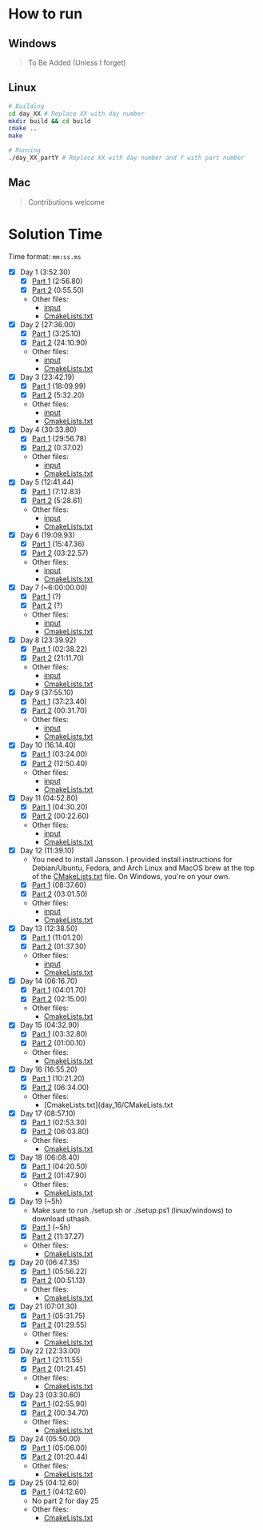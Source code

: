 # How to run
## Windows
> To Be Added (Unless I forget)

## Linux
```bash
# Building
cd day_XX # Replace XX with day number
mkdir build && cd build
cmake ..
make

# Running
./day_XX_partY # Replace XX with day number and Y with part number
```

## Mac
> Contributions welcome

# Solution Time

Time format: `mm:ss.ms`
- [x] Day 1 (3:52.30) 
  - [x] [Part 1](day_01/part1.c) (2:56.80)
  - [x] [Part 2](day_01/part2.c) (0:55.50)
  - Other files:
    - [input](day_01/input.in)
    - [CmakeLists.txt](day_01/CMakeLists.txt)
- [x] Day 2 (27:36.00)
  - [x] [Part 1](day_02/part1.c) (3:25.10) 
  - [x] [Part 2](day_02/part2.c) (24:10.90)
  - Other files:
    - [input](day_02/input.in)
    - [CmakeLists.txt](day_02/CMakeLists.txt)
- [x] Day 3 (23:42.19)
  - [x] [Part 1](day_03/part1.c) (18:09.99)
  - [x] [Part 2](day_03/part2.c) (5:32.20)
  - Other files:
    - [input](day_03/input.in)
    - [CmakeLists.txt](day_03/CMakeLists.txt)
- [x] Day 4 (30:33.80)
  - [x] [Part 1](day_04/part1.c) (29:56.78)
  - [x] [Part 2](day_04/part2.c) (0:37.02)
  - Other files:
    - [input](day_04/input.in)
    - [CmakeLists.txt](day_04/CMakeLists.txt)
- [x] Day 5 (12:41.44)
  - [x] [Part 1](day_05/part1.c) (7:12.83)
  - [x] [Part 2](day_05/part2.c) (5:28.61)
  - Other files:
    - [input](day_05/input.in)
    - [CmakeLists.txt](day_05/CMakeLists.txt)
- [x] Day 6 (19:09.93)
  - [x] [Part 1](day_06/part1.c) (15:47.36)
  - [x] [Part 2](day_06/part2.c) (03:22.57)
  - Other files:
    - [input](day_06/input.in)
    - [CmakeLists.txt](day_06/CMakeLists.txt)
- [x] Day 7 (~6:00:00.00)
  - [x] [Part 1](day_07/part1.c) (?)
  - [x] [Part 2](day_07/part2.c) (?)
  - Other files:
    - [input](day_07/input.in)
    - [CmakeLists.txt](day_07/CMakeLists.txt)
- [x] Day 8 (23:39.92)
  - [x] [Part 1](day_08/part1.c) (02:38.22)
  - [x] [Part 2](day_08/part2.c) (21:11.70)
  - Other files:
    - [input](day_08/input.in)
    - [CmakeLists.txt](day_08/CMakeLists.txt)
- [x] Day 9 (37:55.10)
  - [x] [Part 1](day_09/part1.c) (37:23.40)
  - [x] [Part 2](day_09/part2.c) (00:31.70)
  - Other files:
    - [input](day_09/input.in)
    - [CmakeLists.txt](day_09/CMakeLists.txt)
- [x] Day 10 (16.14.40)
  - [x] [Part 1](day_10/part1.c) (03:24.00)
  - [x] [Part 2](day_10/part2.c) (12:50.40)
  - Other files:
    - [input](day_10/input.in)
    - [CmakeLists.txt](day_10/CMakeLists.txt)
- [x] Day 11 (04:52.80)
  - [x] [Part 1](day_11/part1.c) (04:30.20)
  - [x] [Part 2](day_11/part2.c) (00:22.60)
  - Other files:
    - [input](day_11/input.in)
    - [CmakeLists.txt](day_11/CMakeLists.txt)
- [x] Day 12 (11:39.10)
  - You need to install Jansson. I provided install instructions for Debian/Ubuntu, Fedora, and Arch Linux and MacOS brew at the top of the [CMakeLists.txt](day_12/CMakeLists.txt) file. On Windows, you're on your own.
  - [x] [Part 1](day_12/part1.c) (08:37.60)
  - [x] [Part 2](day_12/part2.c) (03:01.50)
  - Other files:
    - [input](day_12/input.in)
    - [CmakeLists.txt](day_12/CMakeLists.txt)
- [x] Day 13 (12:38.50)
  - [x] [Part 1](day_13/part1.c) (11:01.20)
  - [x] [Part 2](day_13/part2.c) (01:37.30)
  - Other files:
    - [input](day_13/input.in)
    - [CmakeLists.txt](day_13/CMakeLists.txt)
- [x] Day 14 (06:16.70)
  - [x] [Part 1](day_14/part1.c) (04:01.70)
  - [x] [Part 2](day_14/part2.c) (02:15.00)
  - Other files:
    - [CmakeLists.txt](day_14/CMakeLists.txt)
- [x] Day 15 (04:32.90)
  - [x] [Part 1](day_15/part1.c) (03:32.80)
  - [x] [Part 2](day_15/part2.c) (01:00.10)
  - Other files:
    - [CmakeLists.txt](day_15/CMakeLists.txt)
- [x] Day 16 (16:55.20)
  - [x] [Part 1](day_16/part1.c) (10:21.20)
  - [x] [Part 2](day_16/part2.c) (06:34.00)
  - Other files:
    - [CmakeLists.txt](day_16/CMakeLists.txt
- [x] Day 17 (08:57.10)
  - [x] [Part 1](day_17/part1.c) (02:53.30)
  - [x] [Part 2](day_17/part2.c) (06:03.80)
  - Other files:
    - [CmakeLists.txt](day_17/CMakeLists.txt)
- [x] Day 18 (06:08.40)
  - [x] [Part 1](day_18/part1.c) (04:20.50)
  - [x] [Part 2](day_18/part2.c) (01:47.90)
  - Other files:
    - [CmakeLists.txt](day_18/CMakeLists.txt)
- [x] Day 19 (~5h)
  - Make sure to run ./setup.sh or ./setup.ps1 (linux/windows) to download uthash.
  - [x] [Part 1](day_19/part1.c) (~5h)
  - [x] [Part 2](day_19/part2.c) (11:37.27)
  - Other files:
    - [CmakeLists.txt](day_19/CMakeLists.txt)
- [x] Day 20 (06:47.35)
  - [x] [Part 1](day_20/part1.c) (05:56.22)
  - [x] [Part 2](day_20/part2.c) (00:51.13)
  - Other files:
    - [CmakeLists.txt](day_20/CMakeLists.txt)
- [x] Day 21 (07:01.30)
  - [x] [Part 1](day_21/part1.c) (05:31.75)
  - [x] [Part 2](day_21/part2.c) (01:29.55)
  - Other files:
    - [CmakeLists.txt](day_21/CMakeLists.txt)
- [x] Day 22 (22:33.00)
  - [x] [Part 1](day_22/part1.c) (21:11.55)
  - [x] [Part 2](day_22/part2.c) (01:21.45)
  - Other files:
    - [CmakeLists.txt](day_22/CMakeLists.txt)
- [x] Day 23 (03:30.60)
  - [x] [Part 1](day_23/part1.c) (02:55.90)
  - [x] [Part 2](day_23/part2.c) (00:34.70)
  - Other files:
    - [CmakeLists.txt](day_23/CMakeLists.txt)
- [x] Day 24 (05:50.00)
  - [x] [Part 1](day_24/part1.c) (05:06.00)
  - [x] [Part 2](day_24/part2.c) (01:20.44)
  - Other files:
    - [CmakeLists.txt](day_24/CMakeLists.txt)
- [x] Day 25 (04:12.60)
  - [x] [Part 1](day_25/part1.c) (04:12.60)
  - No part 2 for day 25
  - Other files:
    - [CmakeLists.txt](day_25/CMakeLists.txt)